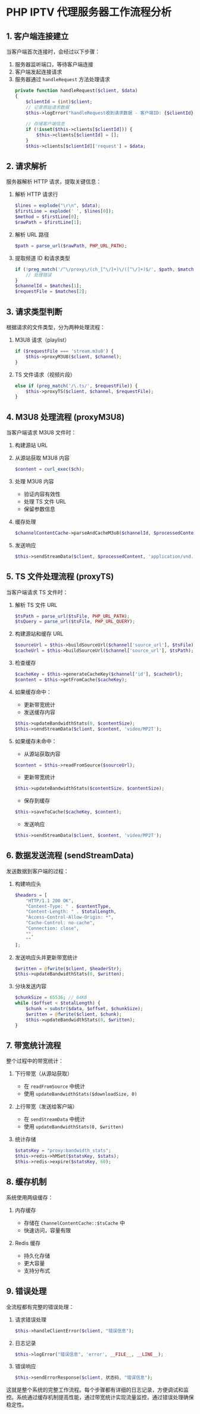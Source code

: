 # PHP IPTV 代理服务器工作流程分析

## 1. 客户端连接建立
当客户端首次连接时，会经过以下步骤：

1. 服务器监听端口，等待客户端连接
2. 客户端发起连接请求
3. 服务器通过 `handleRequest` 方法处理请求
   ```php
   private function handleRequest($client, $data)
   {
       $clientId = (int)$client;
       // 记录原始请求数据
       $this->logError("handleRequest收到请求数据 - 客户端ID: {$clientId}, 数据: " . substr($data, 0, 200));
       
       // 存储客户端信息
       if (!isset($this->clients[$clientId])) {
           $this->clients[$clientId] = [];
       }
       $this->clients[$clientId]['request'] = $data;
   ```

## 2. 请求解析
服务器解析 HTTP 请求，提取关键信息：

1. 解析 HTTP 请求行
   ```php
   $lines = explode("\r\n", $data);
   $firstLine = explode(' ', $lines[0]);
   $method = $firstLine[0];
   $rawPath = $firstLine[1];
   ```

2. 解析 URL 路径
   ```php
   $path = parse_url($rawPath, PHP_URL_PATH);
   ```

3. 提取频道 ID 和请求类型
   ```php
   if (!preg_match('/^\/proxy\/(ch_[^\/]+)\/([^\/]+)$/', $path, $matches)) {
       // 处理错误
   }
   $channelId = $matches[1];
   $requestFile = $matches[2];
   ```

## 3. 请求类型判断
根据请求的文件类型，分为两种处理流程：

1. M3U8 请求（playlist）
   ```php
   if ($requestFile === 'stream.m3u8') {
       $this->proxyM3U8($client, $channel);
   }
   ```

2. TS 文件请求（视频片段）
   ```php
   else if (preg_match('/\.ts/', $requestFile)) {
       $this->proxyTS($client, $channel, $requestFile);
   }
   ```

## 4. M3U8 处理流程 (proxyM3U8)
当客户端请求 M3U8 文件时：

1. 构建源站 URL
2. 从源站获取 M3U8 内容
   ```php
   $content = curl_exec($ch);
   ```

3. 处理 M3U8 内容
   - 验证内容有效性
   - 处理 TS 文件 URL
   - 保留参数信息

4. 缓存处理
   ```php
   $channelContentCache->parseAndCacheM3u8($channelId, $processedContent, $baseUrl);
   ```

5. 发送响应
   ```php
   $this->sendStreamData($client, $processedContent, 'application/vnd.apple.mpegurl');
   ```

## 5. TS 文件处理流程 (proxyTS)
当客户端请求 TS 文件时：

1. 解析 TS 文件 URL
   ```php
   $tsPath = parse_url($tsFile, PHP_URL_PATH);
   $tsQuery = parse_url($tsFile, PHP_URL_QUERY);
   ```

2. 构建源站和缓存 URL
   ```php
   $sourceUrl = $this->buildSourceUrl($channel['source_url'], $tsFile);
   $cacheUrl = $this->buildSourceUrl($channel['source_url'], $tsPath);
   ```

3. 检查缓存
   ```php
   $cacheKey = $this->generateCacheKey($channel['id'], $cacheUrl);
   $content = $this->getFromCache($cacheKey);
   ```

4. 如果缓存命中：
   - 更新带宽统计
   - 发送缓存内容
   ```php
   $this->updateBandwidthStats(0, $contentSize);
   $this->sendStreamData($client, $content, 'video/MP2T');
   ```

5. 如果缓存未命中：
   - 从源站获取内容
   ```php
   $content = $this->readFromSource($sourceUrl);
   ```
   - 更新带宽统计
   ```php
   $this->updateBandwidthStats($contentSize, $contentSize);
   ```
   - 保存到缓存
   ```php
   $this->saveToCache($cacheKey, $content);
   ```
   - 发送响应
   ```php
   $this->sendStreamData($client, $content, 'video/MP2T');
   ```

## 6. 数据发送流程 (sendStreamData)
发送数据到客户端的过程：

1. 构建响应头
   ```php
   $headers = [
       "HTTP/1.1 200 OK",
       "Content-Type: " . $contentType,
       "Content-Length: " . $totalLength,
       "Access-Control-Allow-Origin: *",
       "Cache-Control: no-cache",
       "Connection: close",
       "",
       ""
   ];
   ```

2. 发送响应头并更新带宽统计
   ```php
   $written = @fwrite($client, $headerStr);
   $this->updateBandwidthStats(0, $written);
   ```

3. 分块发送内容
   ```php
   $chunkSize = 65536; // 64KB
   while ($offset < $totalLength) {
       $chunk = substr($data, $offset, $chunkSize);
       $written = @fwrite($client, $chunk);
       $this->updateBandwidthStats(0, $written);
   }
   ```

## 7. 带宽统计流程
整个过程中的带宽统计：

1. 下行带宽（从源站获取）
   - 在 `readFromSource` 中统计
   - 使用 `updateBandwidthStats($downloadSize, 0)`

2. 上行带宽（发送给客户端）
   - 在 `sendStreamData` 中统计
   - 使用 `updateBandwidthStats(0, $written)`

3. 统计存储
   ```php
   $statsKey = "proxy:bandwidth_stats";
   $this->redis->hMSet($statsKey, $stats);
   $this->redis->expire($statsKey, 60);
   ```

## 8. 缓存机制
系统使用两级缓存：

1. 内存缓存
   - 存储在 `ChannelContentCache::$tsCache` 中
   - 快速访问，容量有限

2. Redis 缓存
   - 持久化存储
   - 更大容量
   - 支持分布式

## 9. 错误处理
全流程都有完整的错误处理：

1. 请求错误处理
   ```php
   $this->handleClientError($client, "错误信息");
   ```

2. 日志记录
   ```php
   $this->logError("错误信息", 'error', __FILE__, __LINE__);
   ```

3. 错误响应
   ```php
   $this->sendErrorResponse($client, 状态码, "错误信息");
   ```

这就是整个系统的完整工作流程。每个步骤都有详细的日志记录，方便调试和监控。系统通过缓存机制提高性能，通过带宽统计实现流量监控，通过错误处理确保稳定性。 